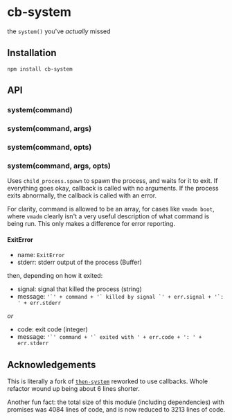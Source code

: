 # cb-system

  the `system()` you've *actually* missed

## Installation

    npm install cb-system

## API
### system(command)
### system(command, args)
### system(command, opts)
### system(command, args, opts)

  Uses `child_process.spawn` to spawn the process, and waits for it to exit.
  If everything goes okay, callback is called with no arguments.
  If the process exits abnormally, the callback is called with an error.

  For clarity, command is allowed to be an array, for cases like `vmadm boot`, where `vmadm` clearly isn't a very useful description of what command is being run.
  This only makes a difference for error reporting.

#### ExitError

  * name: `ExitError`
  * stderr: stderr output of the process (Buffer)

  then, depending on how it exited:

  * signal: signal that killed the process (string)
  * message: ``'`' + command + '` killed by signal `' + err.signal + '`: ' + err.stderr``

  *or*

  * code: exit code (integer)
  * message: ``'`' command + '` exited with ' + err.code + ': ' + err.stderr``

## Acknowledgements
This is literally a fork of [`then-system`](https://github.com/nathan7/then-system)
reworked to use callbacks. Whole refactor wound up being about 6 lines shorter.

Another fun fact: the total size of this module (including dependencies)
with promises was 4084 lines of code, and is now reduced to 3213 lines of code.
